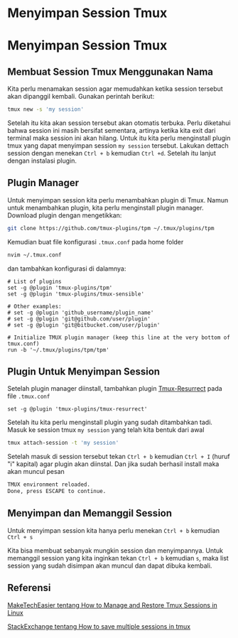 # Menyimpan Session Tmux


# Menyimpan Session Tmux

## Membuat Session Tmux Menggunakan Nama

Kita perlu menamakan session agar memudahkan ketika session tersebut akan dipanggil kembali.
Gunakan perintah berikut:
```bash
tmux new -s 'my session'
```
Setelah itu kita akan session tersebut akan otomatis terbuka. Perlu diketahui bahwa session
ini masih bersifat sementara, artinya ketika kita exit dari terminal maka session ini akan
hilang. Untuk itu kita perlu menginstall plugin tmux yang dapat menyimpan session
`my session` tersebut. Lakukan dettach session dengan menekan `Ctrl + b` kemudian `Ctrl +d`.
Setelah itu lanjut dengan instalasi plugin.

## Plugin Manager

Untuk menyimpan session kita perlu menambahkan plugin di Tmux. Namun untuk menambahkan
plugin, kita perlu menginstall plugin manager. Download plugin dengan mengetikkan:
```bash
git clone https://github.com/tmux-plugins/tpm ~/.tmux/plugins/tpm
```

Kemudian buat file konfigurasi `.tmux.conf` pada home folder
```bash
nvim ~/.tmux.conf
```
dan tambahkan konfigurasi di dalamnya:
```
# List of plugins
set -g @plugin 'tmux-plugins/tpm'
set -g @plugin 'tmux-plugins/tmux-sensible'
 
# Other examples:
# set -g @plugin 'github_username/plugin_name'
# set -g @plugin 'git@github.com/user/plugin'
# set -g @plugin 'git@bitbucket.com/user/plugin'
 
# Initialize TMUX plugin manager (keep this line at the very bottom of tmux.conf)
run -b '~/.tmux/plugins/tpm/tpm'
```

## Plugin Untuk Menyimpan Session
Setelah plugin manager diinstall, tambahkan plugin
[Tmux-Resurrect](https://github.com/tmux-plugins/tmux-resurrect) pada file `.tmux.conf`
```
set -g @plugin 'tmux-plugins/tmux-resurrect'
```
Setelah itu kita perlu menginstall plugin yang sudah ditambahkan tadi. Masuk ke session
tmux `my session` yang telah kita bentuk dari awal
```bash
tmux attach-session -t 'my session'
```
Setelah masuk di session tersebut tekan `Ctrl + b` kemudian `Ctrl + I` (huruf "i" kapital) agar
plugin akan diinstal. Dan jika sudah berhasil install maka akan muncul pesan
```bash
TMUX environment reloaded.
Done, press ESCAPE to continue.
```

## Menyimpan dan Memanggil Session
Untuk menyimpan session kita hanya perlu menekan `Ctrl + b` kemudian `Ctrl + s`

Kita bisa membuat sebanyak mungkin session dan menyimpannya. Untuk memanggil session yang
kita inginkan tekan `Ctrl + b` kemudian `s`, maka list session yang sudah disimpan akan
muncul dan dapat dibuka kembali.
## Referensi

[MakeTechEasier tentang How to Manage and Restore Tmux Sessions in Linux](https://www.maketecheasier.com/manage-restore-tmux-sessions-linux/)

[StackExchange tentang How to save multiple sessions in tmux](https://superuser.com/questions/1010075/how-to-save-multiple-sessions-in-tmux/1287933#1287933)

